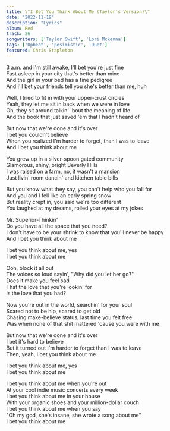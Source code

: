 ```yaml
---
title: \"I Bet You Think About Me (Taylor's Version)\"
date: "2022-11-19"
description: "Lyrics"
album: Red
track: 26
songwriters: ['Taylor Swift', 'Lori Mckenna']
tags: ['Upbeat', 'pesimistic', 'Duet']
featured: Chris Stapleton
---
```

<p className="verse-one">
3 a.m. and I'm still awake, I'll bet you're just fine <br />
Fast asleep in your city that's better than mine <br />
And the girl in your bed has a fine pedigree <br />
And I'll bet your friends tell you she's better than me, huh <br />
</p>
<p className="verse-two">
Well, I tried to fit in with your upper-crust circles <br />
Yeah, they let me sit in back when we were in love <br />
Oh, they sit around talkin' 'bout the meaning of life <br />
And the book that just saved 'em that I hadn't heard of <br />
</p>
<p className="chorus">
But now that we're done and it's over <br />
I bet you couldn't believe <br />
When you realized I'm harder to forget, than I was to leave <br />
And I bet you think about me <br />
</p>
<p className="verse-three">
You grew up in a silver-spoon gated community <br />
Glamorous, shiny, bright Beverly Hills <br />
I was raised on a farm, no, it wasn't a mansion <br />
Just livin' room dancin' and kitchen table bills <br />
</p>
<p className="verse-four">
But you know what they say, you can't help who you fall for <br />
And you and I fell like an early spring snow <br />
But reality crept in, you said we're too different <br />
You laughed at my dreams, rolled your eyes at my jokes <br />
</p>
<p className="chorus">
Mr. Superior-Thinkin' <br />
Do you have all the space that you need? <br />
I don't have to be your shrink to know that you'll never be happy <br />
And I bet you think about me <br />
</p>
<p className="post-chorus">
I bet you think about me, yes <br />
I bet you think about me <br />
</p>
<p className="bridge">
Ooh, block it all out <br />
The voices so loud sayin', "Why did you let her go?" <br />
Does it make you feel sad <br />
That the love that you're lookin' for <br />
Is the love that you had? <br />
</p>
<p className="verse-five">
Now you're out in the world, searchin' for your soul <br />
Scared not to be hip, scared to get old <br />
Chasing make-believe status, last time you felt free <br />
Was when none of that shit mattered 'cause you were with me <br />
</p>
<p className="chorus">
But now that we're done and it's over <br />
I bet it's hard to believe <br />
But it turned out I'm harder to forget than I was to leave <br />
Then, yeah, I bet you think about me <br />
</p>
<p className="post-chorus">
I bet you think about me, yes <br />
I bet you think about me <br />
</p>
<p className="outro">
I bet you think about me when you're out <br />
At your cool indie music concerts every week <br />
I bet you think about me in your house <br />
With your organic shoes and your million-dollar couch <br />
I bet you think about me when you say <br />
"Oh my god, she's insane, she wrote a song about me" <br />
I bet you think about me <br />
</p>
 